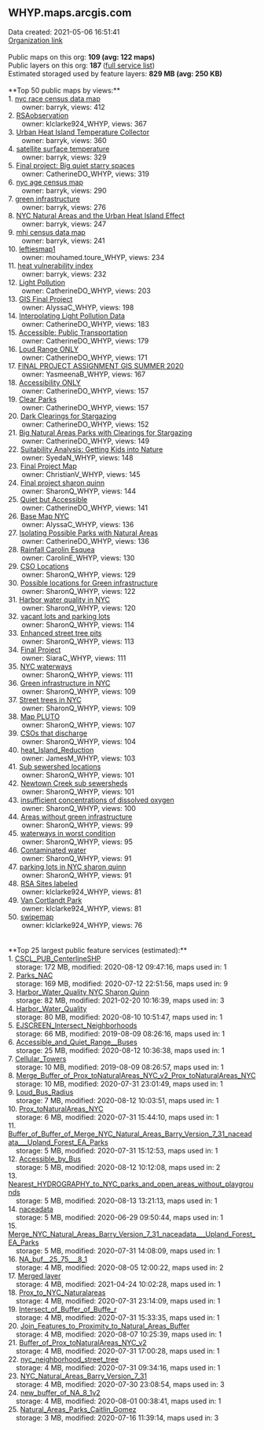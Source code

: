 <h2>WHYP.maps.arcgis.com</h2> Data created: 2021-05-06 16:51:41 <br /><a target='new' href='https://WHYP.maps.arcgis.com'>Organization link</a><br /><br />Public maps on this org: <b>109 (avg: 122 maps)</b><br />Public layers on this org: <b>187 </b>(<a target='new' href='https://services.arcgis.com/TIOSqg0aFfvGvUbW/ArcGIS/rest/services'>full service list</a>)<br />Estimated storaged used by feature layers: <b>829 MB (avg: 250 KB)</b><br /><br />**Top 50 public maps by views:**<br />  1. <a target='new' href='https://www.arcgis.com/home/item.html?id=43596bc262b34b43a136d15c22236944'>nyc race census data map</a> <br />  &nbsp;&nbsp;&nbsp;&nbsp; &nbsp;&nbsp;owner: barryk, views: 412<br />  2. <a target='new' href='https://www.arcgis.com/home/item.html?id=10f7ae78a0444c3aa08ad1df7f3ff417'>RSAobservation</a> <br />  &nbsp;&nbsp;&nbsp;&nbsp; &nbsp;&nbsp;owner: klclarke924_WHYP, views: 367<br />  3. <a target='new' href='https://www.arcgis.com/home/item.html?id=9aff8b4b2e924440a49af0c487b99afd'>Urban Heat Island Temperature Collector</a> <br />  &nbsp;&nbsp;&nbsp;&nbsp; &nbsp;&nbsp;owner: barryk, views: 360<br />  4. <a target='new' href='https://www.arcgis.com/home/item.html?id=c9ce6eadd3594c74a85b1fed680e3d76'>satellite surface temperature</a> <br />  &nbsp;&nbsp;&nbsp;&nbsp; &nbsp;&nbsp;owner: barryk, views: 329<br />  5. <a target='new' href='https://www.arcgis.com/home/item.html?id=4aeb650bbde54846be9a1dba5b66f062'>Final project: Big quiet starry spaces</a> <br />  &nbsp;&nbsp;&nbsp;&nbsp; &nbsp;&nbsp;owner: CatherineDO_WHYP, views: 319<br />  6. <a target='new' href='https://www.arcgis.com/home/item.html?id=d7bffabe65bd4b0caa38ec24e6d090e2'>nyc age census map</a> <br />  &nbsp;&nbsp;&nbsp;&nbsp; &nbsp;&nbsp;owner: barryk, views: 290<br />  7. <a target='new' href='https://www.arcgis.com/home/item.html?id=914b0fa8c7234d1e985f5d1be72f796a'>green infrastructure</a> <br />  &nbsp;&nbsp;&nbsp;&nbsp; &nbsp;&nbsp;owner: barryk, views: 276<br />  8. <a target='new' href='https://www.arcgis.com/home/item.html?id=d5f8421d8aee443b98921559dea9560f'>NYC Natural Areas and the Urban Heat Island Effect</a> <br />  &nbsp;&nbsp;&nbsp;&nbsp; &nbsp;&nbsp;owner: barryk, views: 247<br />  9. <a target='new' href='https://www.arcgis.com/home/item.html?id=4953d842e19e47ab8595ec1746578c19'>mhi census data map</a> <br />  &nbsp;&nbsp;&nbsp;&nbsp; &nbsp;&nbsp;owner: barryk, views: 241<br />  10. <a target='new' href='https://www.arcgis.com/home/item.html?id=1a96a63eceb74b888fc4812fc6bc2f6c'>leftiesmap1</a> <br />  &nbsp;&nbsp;&nbsp;&nbsp; &nbsp;&nbsp;owner: mouhamed.toure_WHYP, views: 234<br />  11. <a target='new' href='https://www.arcgis.com/home/item.html?id=f9517a1fc52d451b8e5e248e6da3fba0'>heat vulnerability index</a> <br />  &nbsp;&nbsp;&nbsp;&nbsp; &nbsp;&nbsp;owner: barryk, views: 232<br />  12. <a target='new' href='https://www.arcgis.com/home/item.html?id=11e09d309f3f44bca73f95d469fd8021'>Light Pollution</a> <br />  &nbsp;&nbsp;&nbsp;&nbsp; &nbsp;&nbsp;owner: CatherineDO_WHYP, views: 203<br />  13. <a target='new' href='https://www.arcgis.com/home/item.html?id=1f1d31213b574382b532ca32a896c428'>GIS Final Project</a> <br />  &nbsp;&nbsp;&nbsp;&nbsp; &nbsp;&nbsp;owner: AlyssaC_WHYP, views: 198<br />  14. <a target='new' href='https://www.arcgis.com/home/item.html?id=52bd622be431408aab47e3b0359fb2c4'>Interpolating Light Pollution Data</a> <br />  &nbsp;&nbsp;&nbsp;&nbsp; &nbsp;&nbsp;owner: CatherineDO_WHYP, views: 183<br />  15. <a target='new' href='https://www.arcgis.com/home/item.html?id=4f16782495fc47d7abdc75183e0f4fda'>Accessible: Public Transportation</a> <br />  &nbsp;&nbsp;&nbsp;&nbsp; &nbsp;&nbsp;owner: CatherineDO_WHYP, views: 179<br />  16. <a target='new' href='https://www.arcgis.com/home/item.html?id=0f85bbb47e59497d8e617cab97eaea50'>Loud Range ONLY</a> <br />  &nbsp;&nbsp;&nbsp;&nbsp; &nbsp;&nbsp;owner: CatherineDO_WHYP, views: 171<br />  17. <a target='new' href='https://www.arcgis.com/home/item.html?id=5d4ec447f2254deba3ec50653fd6859b'>FINAL PROJECT ASSIGNMENT GIS SUMMER 2020</a> <br />  &nbsp;&nbsp;&nbsp;&nbsp; &nbsp;&nbsp;owner: YasmeenaB_WHYP, views: 167<br />  18. <a target='new' href='https://www.arcgis.com/home/item.html?id=edd500adabe14b6bb424b7f3754a24a3'>Accessibility ONLY</a> <br />  &nbsp;&nbsp;&nbsp;&nbsp; &nbsp;&nbsp;owner: CatherineDO_WHYP, views: 157<br />  19. <a target='new' href='https://www.arcgis.com/home/item.html?id=2b8a2f13467448ddabd5936ca5bb2712'>Clear Parks</a> <br />  &nbsp;&nbsp;&nbsp;&nbsp; &nbsp;&nbsp;owner: CatherineDO_WHYP, views: 157<br />  20. <a target='new' href='https://www.arcgis.com/home/item.html?id=4415bb77d19f4eb0be3428d030911448'>Dark Clearings for Stargazing</a> <br />  &nbsp;&nbsp;&nbsp;&nbsp; &nbsp;&nbsp;owner: CatherineDO_WHYP, views: 152<br />  21. <a target='new' href='https://www.arcgis.com/home/item.html?id=a0887e3ac2524be6bb99e32620f150c5'>Big Natural Areas Parks with Clearings for Stargazing</a> <br />  &nbsp;&nbsp;&nbsp;&nbsp; &nbsp;&nbsp;owner: CatherineDO_WHYP, views: 149<br />  22. <a target='new' href='https://www.arcgis.com/home/item.html?id=79fdc56567ac4d3c807ff9d4553dbb85'>Suitability Analysis: Getting Kids into Nature </a> <br />  &nbsp;&nbsp;&nbsp;&nbsp; &nbsp;&nbsp;owner: SyedaN_WHYP, views: 148<br />  23. <a target='new' href='https://www.arcgis.com/home/item.html?id=d2ae703db90e4673934ec801c69d2c76'>Final Project Map</a> <br />  &nbsp;&nbsp;&nbsp;&nbsp; &nbsp;&nbsp;owner: ChristianV_WHYP, views: 145<br />  24. <a target='new' href='https://www.arcgis.com/home/item.html?id=1a855123a933411cb28b75c41325df1f'>Final project sharon quinn</a> <br />  &nbsp;&nbsp;&nbsp;&nbsp; &nbsp;&nbsp;owner: SharonQ_WHYP, views: 144<br />  25. <a target='new' href='https://www.arcgis.com/home/item.html?id=254ae657f8a44a3a867dbc7cd7cd87fd'>Quiet but Accessible</a> <br />  &nbsp;&nbsp;&nbsp;&nbsp; &nbsp;&nbsp;owner: CatherineDO_WHYP, views: 141<br />  26. <a target='new' href='https://www.arcgis.com/home/item.html?id=72d7f1d15f9844c0b591d1e80def1196'>Base Map NYC</a> <br />  &nbsp;&nbsp;&nbsp;&nbsp; &nbsp;&nbsp;owner: AlyssaC_WHYP, views: 136<br />  27. <a target='new' href='https://www.arcgis.com/home/item.html?id=bb1f9fa96fc14f869fa1858783deec85'>Isolating Possible Parks with Natural Areas</a> <br />  &nbsp;&nbsp;&nbsp;&nbsp; &nbsp;&nbsp;owner: CatherineDO_WHYP, views: 136<br />  28. <a target='new' href='https://www.arcgis.com/home/item.html?id=b630c22f29af49c3a6884fc20e92fea0'>Rainfall Carolin Esquea</a> <br />  &nbsp;&nbsp;&nbsp;&nbsp; &nbsp;&nbsp;owner: CarolinE_WHYP, views: 130<br />  29. <a target='new' href='https://www.arcgis.com/home/item.html?id=6b13f26e66624a12947c511511468ebe'>CSO Locations</a> <br />  &nbsp;&nbsp;&nbsp;&nbsp; &nbsp;&nbsp;owner: SharonQ_WHYP, views: 129<br />  30. <a target='new' href='https://www.arcgis.com/home/item.html?id=e0eb950bf01b4fcc9bcd421ce26fc776'>Possible locations for Green infrastructure</a> <br />  &nbsp;&nbsp;&nbsp;&nbsp; &nbsp;&nbsp;owner: SharonQ_WHYP, views: 122<br />  31. <a target='new' href='https://www.arcgis.com/home/item.html?id=d89ac44bf5aa480b839c2f7d21883b8b'>Harbor water quality in NYC</a> <br />  &nbsp;&nbsp;&nbsp;&nbsp; &nbsp;&nbsp;owner: SharonQ_WHYP, views: 120<br />  32. <a target='new' href='https://www.arcgis.com/home/item.html?id=2dabc14756684353be9dbb5102b7e131'>vacant lots and parking lots</a> <br />  &nbsp;&nbsp;&nbsp;&nbsp; &nbsp;&nbsp;owner: SharonQ_WHYP, views: 114<br />  33. <a target='new' href='https://www.arcgis.com/home/item.html?id=4d958e254c564331ab3d85500467e27c'>Enhanced street tree pits</a> <br />  &nbsp;&nbsp;&nbsp;&nbsp; &nbsp;&nbsp;owner: SharonQ_WHYP, views: 113<br />  34. <a target='new' href='https://www.arcgis.com/home/item.html?id=ceb9dbfc19e641b587e6c22cfe6dcf63'>Final Project</a> <br />  &nbsp;&nbsp;&nbsp;&nbsp; &nbsp;&nbsp;owner: SiaraC_WHYP, views: 111<br />  35. <a target='new' href='https://www.arcgis.com/home/item.html?id=6a1508e6129e42148e9a515e3ea58bae'>NYC waterways</a> <br />  &nbsp;&nbsp;&nbsp;&nbsp; &nbsp;&nbsp;owner: SharonQ_WHYP, views: 111<br />  36. <a target='new' href='https://www.arcgis.com/home/item.html?id=ff4901574d2f4907b6541061b90c08d8'>Green infrastructure in NYC</a> <br />  &nbsp;&nbsp;&nbsp;&nbsp; &nbsp;&nbsp;owner: SharonQ_WHYP, views: 109<br />  37. <a target='new' href='https://www.arcgis.com/home/item.html?id=58f6575672444fd8b84371c715d7947f'>Street trees in NYC</a> <br />  &nbsp;&nbsp;&nbsp;&nbsp; &nbsp;&nbsp;owner: SharonQ_WHYP, views: 109<br />  38. <a target='new' href='https://www.arcgis.com/home/item.html?id=6705ff53a4d94d46ac58d6b835076278'>Map PLUTO</a> <br />  &nbsp;&nbsp;&nbsp;&nbsp; &nbsp;&nbsp;owner: SharonQ_WHYP, views: 107<br />  39. <a target='new' href='https://www.arcgis.com/home/item.html?id=7846f79077144b0f9a97fb890e1ffa34'>CSOs that discharge</a> <br />  &nbsp;&nbsp;&nbsp;&nbsp; &nbsp;&nbsp;owner: SharonQ_WHYP, views: 104<br />  40. <a target='new' href='https://www.arcgis.com/home/item.html?id=9de0b21466504d3facbf3ec3a30d3bf9'>heat_Island_Reduction</a> <br />  &nbsp;&nbsp;&nbsp;&nbsp; &nbsp;&nbsp;owner: JamesM_WHYP, views: 103<br />  41. <a target='new' href='https://www.arcgis.com/home/item.html?id=5420f59199654156b785922946be6aa6'>Sub sewershed locations</a> <br />  &nbsp;&nbsp;&nbsp;&nbsp; &nbsp;&nbsp;owner: SharonQ_WHYP, views: 101<br />  42. <a target='new' href='https://www.arcgis.com/home/item.html?id=676478ab04b84983b7fea8deab764837'>Newtown Creek sub sewersheds</a> <br />  &nbsp;&nbsp;&nbsp;&nbsp; &nbsp;&nbsp;owner: SharonQ_WHYP, views: 101<br />  43. <a target='new' href='https://www.arcgis.com/home/item.html?id=aca66bda17ef4adab200bc65a118eadb'>insufficient concentrations of dissolved oxygen </a> <br />  &nbsp;&nbsp;&nbsp;&nbsp; &nbsp;&nbsp;owner: SharonQ_WHYP, views: 100<br />  44. <a target='new' href='https://www.arcgis.com/home/item.html?id=a982137e63014f2dacb5e650d55aec0f'>Areas without green infrastructure </a> <br />  &nbsp;&nbsp;&nbsp;&nbsp; &nbsp;&nbsp;owner: SharonQ_WHYP, views: 99<br />  45. <a target='new' href='https://www.arcgis.com/home/item.html?id=4d52b98122d547c5ae0c831256c23104'>waterways in worst condition</a> <br />  &nbsp;&nbsp;&nbsp;&nbsp; &nbsp;&nbsp;owner: SharonQ_WHYP, views: 95<br />  46. <a target='new' href='https://www.arcgis.com/home/item.html?id=68c33e31417f42dda31b4387fea5cf08'>Contaminated water</a> <br />  &nbsp;&nbsp;&nbsp;&nbsp; &nbsp;&nbsp;owner: SharonQ_WHYP, views: 91<br />  47. <a target='new' href='https://www.arcgis.com/home/item.html?id=8c5c47d96cbe45619efc7ba6ed5b9e38'>parking lots in NYC sharon quinn</a> <br />  &nbsp;&nbsp;&nbsp;&nbsp; &nbsp;&nbsp;owner: SharonQ_WHYP, views: 91<br />  48. <a target='new' href='https://www.arcgis.com/home/item.html?id=f9b79ab23a454d07a0a54ea9f730aa5d'>RSA Sites labeled</a> <br />  &nbsp;&nbsp;&nbsp;&nbsp; &nbsp;&nbsp;owner: klclarke924_WHYP, views: 81<br />  49. <a target='new' href='https://www.arcgis.com/home/item.html?id=a7f3ba55aa5148afa18aba65012253aa'>Van Cortlandt Park</a> <br />  &nbsp;&nbsp;&nbsp;&nbsp; &nbsp;&nbsp;owner: klclarke924_WHYP, views: 81<br />  50. <a target='new' href='https://www.arcgis.com/home/item.html?id=e854109cc8094632a06b84545f39c191'>swipemap</a> <br />  &nbsp;&nbsp;&nbsp;&nbsp; &nbsp;&nbsp;owner: klclarke924_WHYP, views: 76<br /><br /><br />**Top 25 largest public feature services (estimated):**<br /> 1. <a target='new' href='https://www.arcgis.com/home/item.html?id=12093a6b77c3498cbfd2f7030e74ec90'>CSCL_PUB_CenterlineSHP</a><br /> &nbsp;&nbsp;&nbsp;&nbsp;storage: 172 MB, modified: 2020-08-12 09:47:16, maps used in: 1<br /> 2. <a target='new' href='https://www.arcgis.com/home/item.html?id=a05bcd632a4f40a991ed1f5221530f8d'>Parks_NAC</a><br /> &nbsp;&nbsp;&nbsp;&nbsp;storage: 169 MB, modified: 2020-07-12 22:51:56, maps used in: 9<br /> 3. <a target='new' href='https://www.arcgis.com/home/item.html?id=62eae80ad1974b319874bea2173f63b1'>Harbor_Water_Quality NYC Sharon Quinn</a><br /> &nbsp;&nbsp;&nbsp;&nbsp;storage: 82 MB, modified: 2021-02-20 10:16:39, maps used in: 3<br /> 4. <a target='new' href='https://www.arcgis.com/home/item.html?id=445df850a9424804831f0abbd74620b4'>Harbor_Water_Quality</a><br /> &nbsp;&nbsp;&nbsp;&nbsp;storage: 80 MB, modified: 2020-08-10 10:51:47, maps used in: 1<br /> 5. <a target='new' href='https://www.arcgis.com/home/item.html?id=8fc529eb76e3468ca2ca30c27c45614b'>EJSCREEN_Intersect_Neighborhoods</a><br /> &nbsp;&nbsp;&nbsp;&nbsp;storage: 66 MB, modified: 2019-08-09 08:26:16, maps used in: 1<br /> 6. <a target='new' href='https://www.arcgis.com/home/item.html?id=15359e668df5403c854701ab6b893bcf'>Accessible_and_Quiet_Range__Buses</a><br /> &nbsp;&nbsp;&nbsp;&nbsp;storage: 25 MB, modified: 2020-08-12 10:36:38, maps used in: 1<br /> 7. <a target='new' href='https://www.arcgis.com/home/item.html?id=efa27532f69d41648b81d8d774c92ac6'>Cellular_Towers</a><br /> &nbsp;&nbsp;&nbsp;&nbsp;storage: 10 MB, modified: 2019-08-09 08:26:57, maps used in: 1<br /> 8. <a target='new' href='https://www.arcgis.com/home/item.html?id=68514a06efb44dd8870d999af87e366f'>Merge_Buffer_of_Prox_toNaturalAreas_NYC_v2_Prox_toNaturalAreas_NYC</a><br /> &nbsp;&nbsp;&nbsp;&nbsp;storage: 10 MB, modified: 2020-07-31 23:01:49, maps used in: 1<br /> 9. <a target='new' href='https://www.arcgis.com/home/item.html?id=e35a732be46842278ad965c7a8e28a7b'>Loud_Bus_Radius</a><br /> &nbsp;&nbsp;&nbsp;&nbsp;storage: 7 MB, modified: 2020-08-12 10:03:51, maps used in: 1<br /> 10. <a target='new' href='https://www.arcgis.com/home/item.html?id=1249d86128a9492399605f9396b00f80'>Prox_toNaturalAreas_NYC</a><br /> &nbsp;&nbsp;&nbsp;&nbsp;storage: 6 MB, modified: 2020-07-31 15:44:10, maps used in: 1<br /> 11. <a target='new' href='https://www.arcgis.com/home/item.html?id=37881b80af0d4f63b6a8fc88911af266'>Buffer_of_Buffer_of_Merge_NYC_Natural_Areas_Barry_Version_7_31_naceadata___Upland_Forest_EA_Parks</a><br /> &nbsp;&nbsp;&nbsp;&nbsp;storage: 5 MB, modified: 2020-07-31 15:12:53, maps used in: 1<br /> 12. <a target='new' href='https://www.arcgis.com/home/item.html?id=880bda9f2c3547cca03beb96e682ae95'>Accessible_by_Bus</a><br /> &nbsp;&nbsp;&nbsp;&nbsp;storage: 5 MB, modified: 2020-08-12 10:12:08, maps used in: 2<br /> 13. <a target='new' href='https://www.arcgis.com/home/item.html?id=87bd3d2158514a2dbcc6504354d2647b'>Nearest_HYDROGRAPHY_to_NYC_parks_and_open_areas_without_playgrounds</a><br /> &nbsp;&nbsp;&nbsp;&nbsp;storage: 5 MB, modified: 2020-08-13 13:21:13, maps used in: 1<br /> 14. <a target='new' href='https://www.arcgis.com/home/item.html?id=d9dd2174d57e456eab9d039c3588f2ea'>naceadata</a><br /> &nbsp;&nbsp;&nbsp;&nbsp;storage: 5 MB, modified: 2020-06-29 09:50:44, maps used in: 1<br /> 15. <a target='new' href='https://www.arcgis.com/home/item.html?id=feb786e8f27745a7b5167cdc307a88c3'>Merge_NYC_Natural_Areas_Barry_Version_7_31_naceadata___Upland_Forest_EA_Parks</a><br /> &nbsp;&nbsp;&nbsp;&nbsp;storage: 5 MB, modified: 2020-07-31 14:08:09, maps used in: 1<br /> 16. <a target='new' href='https://www.arcgis.com/home/item.html?id=f89b627a9b8e4bdea6cb43e9e48392a9'>NA_buf__25_75___8_1</a><br /> &nbsp;&nbsp;&nbsp;&nbsp;storage: 4 MB, modified: 2020-08-05 12:00:22, maps used in: 2<br /> 17. <a target='new' href='https://www.arcgis.com/home/item.html?id=c5543fe3ef75438aa1a3e339d9b98e70'>Merged layer</a><br /> &nbsp;&nbsp;&nbsp;&nbsp;storage: 4 MB, modified: 2021-04-24 10:02:28, maps used in: 1<br /> 18. <a target='new' href='https://www.arcgis.com/home/item.html?id=fcaa6e72eb3447e4a5f2a86a30c8a840'>Prox_to_NYC_Naturalareas</a><br /> &nbsp;&nbsp;&nbsp;&nbsp;storage: 4 MB, modified: 2020-07-31 23:14:09, maps used in: 1<br /> 19. <a target='new' href='https://www.arcgis.com/home/item.html?id=b85791f6280044bb8170e30f9f7b9eb7'>Intersect_of_Buffer_of_Buffe_r</a><br /> &nbsp;&nbsp;&nbsp;&nbsp;storage: 4 MB, modified: 2020-07-31 15:33:35, maps used in: 1<br /> 20. <a target='new' href='https://www.arcgis.com/home/item.html?id=cc0b035a049e4ae6a554b8dde1db1cae'>Join_Features_to_Proximity_to_Natural_Areas_Buffer</a><br /> &nbsp;&nbsp;&nbsp;&nbsp;storage: 4 MB, modified: 2020-08-07 10:25:39, maps used in: 1<br /> 21. <a target='new' href='https://www.arcgis.com/home/item.html?id=3a251bfb309441be9cdaf6db64cb6ab1'>Buffer_of_Prox_toNaturalAreas_NYC_v2</a><br /> &nbsp;&nbsp;&nbsp;&nbsp;storage: 4 MB, modified: 2020-07-31 17:00:28, maps used in: 1<br /> 22. <a target='new' href='https://www.arcgis.com/home/item.html?id=8d5f3b2d351946eab404da47f799805d'>nyc_neighborhood_street_tree</a><br /> &nbsp;&nbsp;&nbsp;&nbsp;storage: 4 MB, modified: 2020-07-31 09:34:16, maps used in: 1<br /> 23. <a target='new' href='https://www.arcgis.com/home/item.html?id=7a255005ab974f45823fd15fa55111b7'>NYC_Natural_Areas_Barry_Version_7_31</a><br /> &nbsp;&nbsp;&nbsp;&nbsp;storage: 4 MB, modified: 2020-07-30 23:08:54, maps used in: 3<br /> 24. <a target='new' href='https://www.arcgis.com/home/item.html?id=1e3743ca06ff498382561e028fd35c5f'>new_buffer_of_NA_8_1v2</a><br /> &nbsp;&nbsp;&nbsp;&nbsp;storage: 4 MB, modified: 2020-08-01 00:38:41, maps used in: 1<br /> 25. <a target='new' href='https://www.arcgis.com/home/item.html?id=a1b848a5598e4eb9ae9374e4afe80fe3'>Natural_Areas_Parks_Caitlin_Gomez</a><br /> &nbsp;&nbsp;&nbsp;&nbsp;storage: 3 MB, modified: 2020-07-16 11:39:14, maps used in: 3<br />
